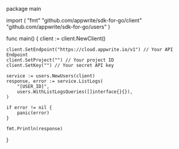 package main

import (
    "fmt"
    "github.com/appwrite/sdk-for-go/client"
    "github.com/appwrite/sdk-for-go/users"
)

func main() {
    client := client.NewClient()

    client.SetEndpoint("https://cloud.appwrite.io/v1") // Your API Endpoint
    client.SetProject("") // Your project ID
    client.SetKey("") // Your secret API key

    service := users.NewUsers(client)
    response, error := service.ListLogs(
        "[USER_ID]",
        users.WithListLogsQueries([]interface{}{}),
    )

    if error != nil {
        panic(error)
    }

    fmt.Println(response)
}
